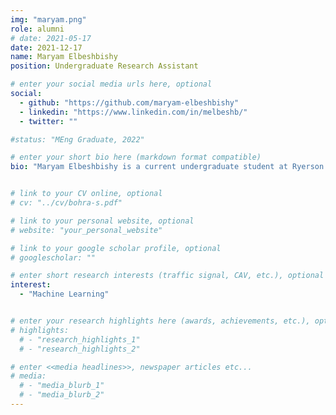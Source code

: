 ```yaml
---
img: "maryam.png"
role: alumni
# date: 2021-05-17
date: 2021-12-17
name: Maryam Elbeshbishy
position: Undergraduate Research Assistant

# enter your social media urls here, optional
social:
  - github: "https://github.com/maryam-elbeshbishy"
  - linkedin: "https://www.linkedin.com/in/melbeshb/"
  - twitter: ""

#status: "MEng Graduate, 2022"

# enter your short bio here (markdown format compatible)
bio: "Maryam Elbeshbishy is a current undergraduate student at Ryerson University studying computer science. She is in her third year and is currently working with the Town of Innisfil and Uber to develop a prototype for an agent-based microsimulation platform using Java."


# link to your CV online, optional
# cv: "../cv/bohra-s.pdf"

# link to your personal website, optional
# website: "your_personal_website"

# link to your google scholar profile, optional
# googlescholar: ""

# enter short research interests (traffic signal, CAV, etc.), optional
interest:
  - "Machine Learning"


# enter your research highlights here (awards, achievements, etc.), optional
# highlights:
  # - "research_highlights_1"
  # - "research_highlights_2"

# enter <<media headlines>>, newspaper articles etc...
# media:
  # - "media_blurb_1"
  # - "media_blurb_2"
---
```

